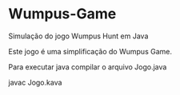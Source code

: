 Wumpus-Game
===========

Simulação do jogo Wumpus Hunt em Java

Este jogo é uma simplificação do Wumpus Game.

Para executar java compilar o arquivo Jogo.java

javac Jogo.kava